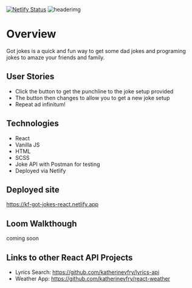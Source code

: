 [![Netlify Status](https://api.netlify.com/api/v1/badges/37b2a9d4-a505-4253-85ef-f6fd1d37efc5/deploy-status)](https://app.netlify.com/sites/kf-got-jokes-react/deploys)
![headerimg](https://i.imgur.com/QMwXfk2.png)

# Overview
Got jokes is a quick and fun way to get some dad jokes and programing jokes to amaze your friends and family.

## User Stories
- Click the button to get the punchline to the joke setup provided
- The button then changes to allow you to get a new joke setup
- Repeat ad infinitum!

## Technologies
- React
- Vanilla JS
- HTML
- SCSS
- Joke API with Postman for testing
- Deployed via Netlify

## Deployed site
https://kf-got-jokes-react.netlify.app

## Loom Walkthough
coming soon

## Links to other React API Projects
- Lyrics Search: https://github.com/katherinevfry/lyrics-api
- Weather App: https://github.com/katherinevfry/react-weather
